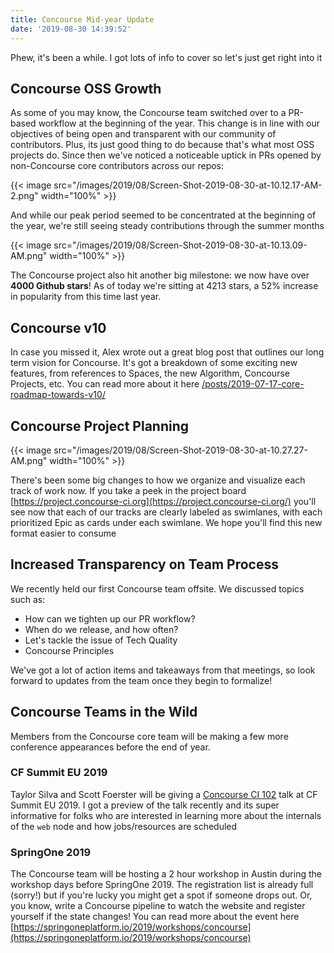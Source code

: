 ```yaml
---
title: Concourse Mid-year Update
date: '2019-08-30 14:39:52'
---
```


Phew, it's been a while. I got lots of info to cover so let's just get right into it

## Concourse OSS Growth

As some of you may know, the Concourse team switched over to a PR-based workflow at the beginning of the year. This change is in line with our objectives of being open and transparent with our community of contributors. Plus, its just good thing to do because that's what most OSS projects do. Since then we've noticed a noticeable uptick in PRs opened by non-Concourse core contributors across our repos:

{{< image src="/images/2019/08/Screen-Shot-2019-08-30-at-10.12.17-AM-2.png" width="100%" >}}

And while our peak period seemed to be concentrated at the beginning of the year, we're still seeing steady contributions through the summer months

{{< image src="/images/2019/08/Screen-Shot-2019-08-30-at-10.13.09-AM.png" width="100%" >}}

The Concourse project also hit another big milestone: we now have over **4000 Github stars**! As of today we're sitting at 4213 stars, a 52% increase in popularity from this time last year.

## Concourse v10

In case you missed it, Alex wrote out a great blog post that outlines our long term vision for Concourse. It's got a breakdown of some exciting new features, from references to Spaces, the new Algorithm, Concourse Projects, etc. You can read more about it here [/posts/2019-07-17-core-roadmap-towards-v10/](/posts/2019-07-17-core-roadmap-towards-v10/)

## Concourse Project Planning
{{< image src="/images/2019/08/Screen-Shot-2019-08-30-at-10.27.27-AM.png" width="100%" >}}

There's been some big changes to how we organize and visualize each track of work now. If you take a peek in the project board [https://project.concourse-ci.org](https://project.concourse-ci.org/) you'll see now that each of our tracks are clearly labeled as swimlanes, with each prioritized Epic as cards under each swimlane. We hope you'll find this new format easier to consume

## Increased Transparency on Team Process

We recently held our first Concourse team offsite. We discussed topics such as:

- How can we tighten up our PR workflow?
- When do we release, and how often?
- Let's tackle the issue of Tech Quality
- Concourse Principles

We've got a lot of action items and takeaways from that meetings, so look forward to updates from the team once they begin to formalize!

## Concourse Teams in the Wild

Members from the Concourse core team will be making a few more conference appearances before the end of year.

### **CF Summit EU 2019**

Taylor Silva and Scott Foerster will be giving a [Concourse CI 102](https://cfeu19.sched.com/event/RBoh/concourse-ci-102-denise-yu-pivotal) talk at CF Summit EU 2019. I got a preview of the talk recently and its super informative for folks who are interested in learning more about the internals of the `web` node and how jobs/resources are scheduled

### **SpringOne 2019** 

The Concourse team will be hosting a 2 hour workshop in Austin during the workshop days before SpringOne 2019. The registration list is already full (sorry!) but if you're lucky you might get a spot if someone drops out. Or, you know, write a Concourse pipeline to watch the website and register yourself if the state changes! You can read more about the event here [https://springoneplatform.io/2019/workshops/concourse](https://springoneplatform.io/2019/workshops/concourse)

